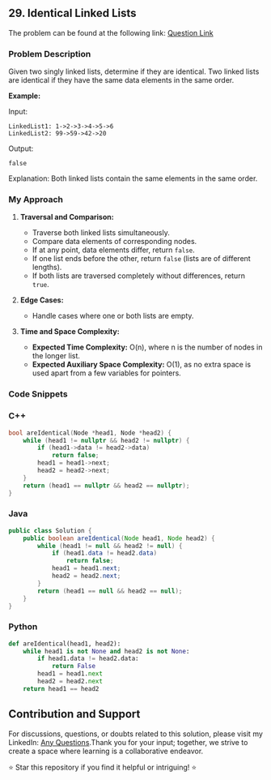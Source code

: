 ## 29. Identical Linked Lists

The problem can be found at the following link: [Question Link](https://www.geeksforgeeks.org/problems/identical-linked-lists/1)

### Problem Description

Given two singly linked lists, determine if they are identical. Two linked lists are identical if they have the same data elements in the same order.

**Example:**

Input:
```
LinkedList1: 1->2->3->4->5->6
LinkedList2: 99->59->42->20
```
Output:
```
false
```
Explanation:
Both linked lists contain the same elements in the same order.

### My Approach

1. **Traversal and Comparison:**
   - Traverse both linked lists simultaneously.
   - Compare data elements of corresponding nodes.
   - If at any point, data elements differ, return `false`.
   - If one list ends before the other, return `false` (lists are of different lengths).
   - If both lists are traversed completely without differences, return `true`.

2. **Edge Cases:**
   - Handle cases where one or both lists are empty.

3. **Time and Space Complexity:**
   - **Expected Time Complexity:** O(n), where n is the number of nodes in the longer list.
   - **Expected Auxiliary Space Complexity:** O(1), as no extra space is used apart from a few variables for pointers.

### Code Snippets

### C++
```cpp
bool areIdentical(Node *head1, Node *head2) {
    while (head1 != nullptr && head2 != nullptr) {
        if (head1->data != head2->data)
            return false;
        head1 = head1->next;
        head2 = head2->next;
    }
    return (head1 == nullptr && head2 == nullptr);
}
```

### Java
```java
public class Solution {
    public boolean areIdentical(Node head1, Node head2) {
        while (head1 != null && head2 != null) {
            if (head1.data != head2.data)
                return false;
            head1 = head1.next;
            head2 = head2.next;
        }
        return (head1 == null && head2 == null);
    }
}
```

### Python
```python
def areIdentical(head1, head2):
    while head1 is not None and head2 is not None:
        if head1.data != head2.data:
            return False
        head1 = head1.next
        head2 = head2.next
    return head1 == head2
```

## Contribution and Support

For discussions, questions, or doubts related to this solution, please visit my LinkedIn: [Any Questions](https://www.linkedin.com/in/het-patel-8b110525a/).Thank you for your input; together, we strive to create a space where learning is a collaborative endeavor.

⭐ Star this repository if you find it helpful or intriguing! ⭐
